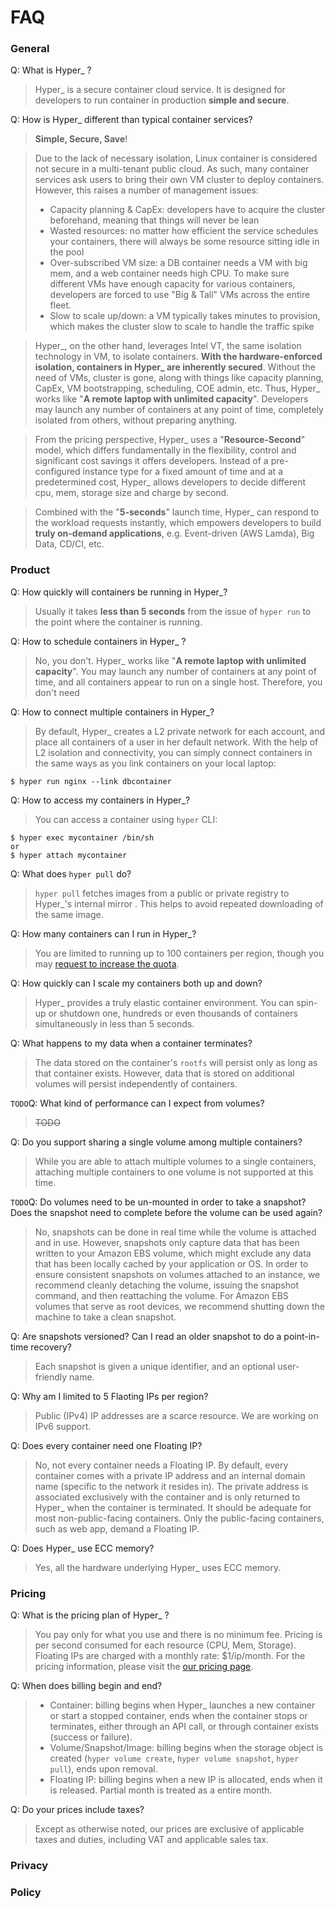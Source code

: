 # FAQ

### General
Q: What is Hyper_ ?
> Hyper_ is a secure container cloud service. It is designed for developers to run container in production **simple and secure**.

Q: How is Hyper_ different than typical container services?
> **Simple, Secure, Save**!

> Due to the lack of necessary isolation, Linux container is considered not secure in a multi-tenant public cloud. As such, many container services ask users to bring their own VM cluster to deploy containers. However, this raises a number of management issues:
> - Capacity planning & CapEx:  developers have to acquire the cluster beforehand, meaning that things will never be lean
> - Wasted resources: no matter how efficient the service schedules your containers, there will always be some resource sitting idle in the pool
> - Over-subscribed VM size: a DB container needs a VM with big mem, and a web container needs high CPU. To make sure different VMs have enough capacity for various containers, developers are forced to use "Big & Tall" VMs across the entire fleet.
> - Slow to scale up/down: a VM typically takes minutes to provision, which makes the cluster slow to scale to handle the traffic spike

> Hyper_, on the other hand, leverages Intel VT, the same isolation technology in VM, to isolate containers. **With the hardware-enforced isolation, containers in Hyper_ are inherently secured**. Without the need of VMs, cluster is gone, along with things like capacity planning, CapEx, VM bootstrapping, scheduling, COE admin, etc. Thus, Hyper_ works like "**A remote laptop with unlimited capacity**". Developers may launch any number of containers at any point of time, completely isolated from others, without preparing anything.

> From the pricing perspective, Hyper_ uses a "**Resource-Second**" model, which differs fundamentally in the flexibility, control and significant cost savings it offers developers. Instead of a pre-configured instance type for a fixed amount of time and at a predetermined cost, Hyper_ allows developers to decide different cpu, mem, storage size and charge by second. 

> Combined with the "**5-seconds**" launch time, Hyper_ can respond to the workload requests instantly, which empowers developers to build **truly on-demand applications**, e.g. Event-driven (AWS Lamda), Big Data, CD/CI, etc.
 
### Product

Q: How quickly will containers be running in Hyper_?
> Usually it takes **less than 5 seconds** from the issue of `hyper run` to the point where the container is running.

Q: How to schedule containers in Hyper_ ?
> No, you don't. Hyper_ works like "**A remote laptop with unlimited capacity**". You may launch any number of containers at any point of time, and all containers appear to run on a single host. Therefore, you don't need 

Q: How to connect multiple containers in Hyper_?
> By default, Hyper_ creates a L2 private network for each account, and place all containers of a user in her default network. With the help of L2 isolation and connectivity, you can simply connect containers in the same ways as you link containers on your local laptop:

	$ hyper run nginx --link dbcontainer

Q: How to access my containers in Hyper_?
> You can access a container using `hyper` CLI:

	$ hyper exec mycontainer /bin/sh
	or
	$ hyper attach mycontainer

Q: What does `hyper pull` do?
> `hyper pull` fetches images from a public or private registry to Hyper_'s internal mirror . This helps to avoid repeated downloading of the same image.

Q: How many containers can I run in Hyper_?
> You are limited to running up to 100 containers per region, though you may [request to increase the quota](../Reference/quota_and_limits.md).

Q: How quickly can I scale my containers both up and down?
> Hyper_ provides a truly elastic container environment. You can spin-up or shutdown one, hundreds or even thousands of containers simultaneously in less than 5 seconds.

Q: What happens to my data when a container terminates?
> The data stored on the container's `rootfs` will persist only as long as that container exists. However, data that is stored on additional volumes will persist independently of containers. 

`TODO`Q: What kind of performance can I expect from volumes?
> ~~TODO~~

Q: Do you support sharing a single volume among multiple containers?
> While you are able to attach multiple volumes to a single containers, attaching multiple containers to one volume is not supported at this time.

`TODO`Q: Do volumes need to be un-mounted in order to take a snapshot? Does the snapshot need to complete before the volume can be used again?
> No, snapshots can be done in real time while the volume is attached and in use. However, snapshots only capture data that has been written to your Amazon EBS volume, which might exclude any data that has been locally cached by your application or OS. In order to ensure consistent snapshots on volumes attached to an instance, we recommend cleanly detaching the volume, issuing the snapshot command, and then reattaching the volume. For Amazon EBS volumes that serve as root devices, we recommend shutting down the machine to take a clean snapshot.

Q: Are snapshots versioned? Can I read an older snapshot to do a point-in-time recovery?
> Each snapshot is given a unique identifier, and an optional user-friendly name.

Q: Why am I limited to 5 Flaoting IPs per region?
> Public (IPv4) IP addresses are a scarce resource. We are working on IPv6 support.

Q: Does every container need one Floating IP?
> No, not every container needs a Floating IP. By default, every container comes with a private IP address and an internal domain name (specific to the network it resides in). The private address is associated exclusively with the container and is only returned to Hyper_ when the container is terminated. It should be adequate for most non-public-facing containers. Only the public-facing containers, such as web app, demand a Floating IP.

Q: Does Hyper_ use ECC memory?
> Yes, all the hardware underlying Hyper_ uses ECC memory.

### Pricing

Q: What is the pricing plan of Hyper_ ?
> You pay only for what you use and there is no minimum fee. Pricing is per second consumed for each resource (CPU, Mem, Storage). Floating IPs are charged with a monthly rate: $1/ip/month. For the pricing information, please visit the [our pricing page](https://hyper.sh/pricing/).

Q: When does billing begin and end?
> - Container: billing begins when Hyper_ launches a new container or start a stopped container, ends when the container stops or terminates, either through an API call, or through container exists (success or failure).
> - Volume/Snapshot/Image:  billing begins when the storage object is created (`hyper volume create`, `hyper volume snapshot`, `hyper pull`), ends upon removal.
> - Floating IP: billing begins when a new IP is allocated, ends when it is released. Partial month is treated as a entire month.

Q: Do your prices include taxes?
> Except as otherwise noted, our prices are exclusive of applicable taxes and duties, including VAT and applicable sales tax.

### Privacy

### Policy

